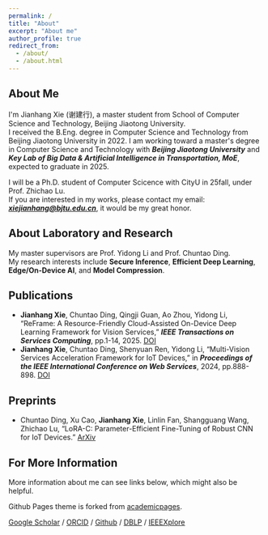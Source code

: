 ```yaml
---
permalink: /
title: "About"
excerpt: "About me"
author_profile: true
redirect_from: 
  - /about/
  - /about.html
---
```


<!--This is the front page of a website that is powered by the [academicpages template](https://github.com/academicpages/academicpages.github.io) and hosted on GitHub pages. [GitHub pages](https://pages.github.com) is a free service in which websites are built and hosted from code and data stored in a GitHub repository, automatically updating when a new commit is made to the respository. This template was forked from the [Minimal Mistakes Jekyll Theme](https://mmistakes.github.io/minimal-mistakes/) created by Michael Rose, and then extended to support the kinds of content that academics have: publications, talks, teaching, a portfolio, blog posts, and a dynamically-generated CV. You can fork [this repository](https://github.com/academicpages/academicpages.github.io) right now, modify the configuration and markdown files, add your own PDFs and other content, and have your own site for free, with no ads! An older version of this template powers my own personal website at [stuartgeiger.com](http://stuartgeiger.com), which uses [this Github repository](https://github.com/staeiou/staeiou.github.io).-->

About Me
------
I'm Jianhang Xie (谢建行), a master student from School of Computer Science and Technology, Beijing Jiaotong University.  <br>
I received the B.Eng. degree in Computer Science and Technology from Beijing Jiaotong University in 2022.
I am working toward a master's degree in Computer Science and Technology with ***Beijing Jiaotong University*** and ***Key Lab of Big Data & Artificial Intelligence in Transportation, MoE***, expected to graduate in 2025.  <br>
<!--Currently I am ***looking for a Ph.D. position in 25fall/26spring/26fall***.  <br> -->
I will be a Ph.D. student of Computer Scicence with CityU in 25fall, under Prof. Zhichao Lu. <br>
If you are interested in my works, please contact my email: ***xiejianhang@bjtu.edu.cn***, it would be my great honor.

<!--**This is a TEST HOMEPAGE**. -->

About Laboratory and Research 
------
My master supervisors are Prof. Yidong Li and Prof. Chuntao Ding.  <br>
My research interests include **Secure Inference**, **Efficient Deep Learning**, **Edge/On-Device AI**, and **Model Compression**.

Publications
------
* **Jianhang Xie**, Chuntao Ding, Qingji Guan, Ao Zhou, Yidong Li, “ReFrame: A Resource-Friendly Cloud-Assisted On-Device Deep Learning Framework for Vision Services,” ***IEEE Transactions on Services Computing***, pp.1-14, 2025. [DOI](https://doi.org/10.1109/TSC.2025.3552328)
* **Jianhang Xie**, Chuntao Ding, Shenyuan Ren, Yidong Li, “Multi-Vision Services Acceleration Framework for IoT Devices,” in ***Proceedings of the IEEE International Conference on Web Services***, 2024, pp.888-898. [DOI](https://doi.org/10.1109/ICWS62655.2024.00107)
<!--   <br>
  (***IEEE ICWS***, **<font color=red>CCF-B</font>**) -->

Preprints
------
* Chuntao Ding, Xu Cao, **Jianhang Xie**, Linlin Fan, Shangguang Wang, Zhichao Lu, “LoRA-C: Parameter-Efficient Fine-Tuning of Robust CNN for IoT Devices.” [ArXiv](https://arxiv.org/abs/2410.16954)

For More Information
------
More information about me can see links below, which might also be helpful. 

Github Pages theme is forked from [academicpages](https://github.com/academicpages/academicpages.github.io).

[Google Scholar](https://scholar.google.com/citations?hl=zh-CN&user=Yb8J9tkAAAAJ) / [ORCID](https://orcid.org/0009-0002-8766-6181) / [Github](https://github.com/jianhayes) / [DBLP](https://dblp.org/pid/388/4016.html) / [IEEEXplore](https://ieeexplore.ieee.org/author/990200420292864)

<!--
[](http://faculty.bjtu.edu.cn/8408/)
A data-driven personal website
======
Like many other Jekyll-based GitHub Pages templates, academicpages makes you separate the website's content from its form. The content & metadata of your website are in structured markdown files, while various other files constitute the theme, specifying how to transform that content & metadata into HTML pages. You keep these various markdown (.md), YAML (.yml), HTML, and CSS files in a public GitHub repository. Each time you commit and push an update to the repository, the [GitHub pages](https://pages.github.com/) service creates static HTML pages based on these files, which are hosted on GitHub's servers free of charge.

Many of the features of dynamic content management systems (like Wordpress) can be achieved in this fashion, using a fraction of the computational resources and with far less vulnerability to hacking and DDoSing. You can also modify the theme to your heart's content without touching the content of your site. If you get to a point where you've broken something in Jekyll/HTML/CSS beyond repair, your markdown files describing your talks, publications, etc. are safe. You can rollback the changes or even delete the repository and start over -- just be sure to save the markdown files! Finally, you can also write scripts that process the structured data on the site, such as [this one](https://github.com/academicpages/academicpages.github.io/blob/master/talkmap.ipynb) that analyzes metadata in pages about talks to display [a map of every location you've given a talk](https://academicpages.github.io/talkmap.html).

Getting started
======
1. Register a GitHub account if you don't have one and confirm your e-mail (required!)
1. Fork [this repository](https://github.com/academicpages/academicpages.github.io) by clicking the "fork" button in the top right. 
1. Go to the repository's settings (rightmost item in the tabs that start with "Code", should be below "Unwatch"). Rename the repository "[your GitHub username].github.io", which will also be your website's URL.
1. Set site-wide configuration and create content & metadata (see below -- also see [this set of diffs](http://archive.is/3TPas) showing what files were changed to set up [an example site](https://getorg-testacct.github.io) for a user with the username "getorg-testacct")
1. Upload any files (like PDFs, .zip files, etc.) to the files/ directory. They will appear at https://[your GitHub username].github.io/files/example.pdf.  
1. Check status by going to the repository settings, in the "GitHub pages" section

Site-wide configuration
------
The main configuration file for the site is in the base directory in [_config.yml](https://github.com/academicpages/academicpages.github.io/blob/master/_config.yml), which defines the content in the sidebars and other site-wide features. You will need to replace the default variables with ones about yourself and your site's github repository. The configuration file for the top menu is in [_data/navigation.yml](https://github.com/academicpages/academicpages.github.io/blob/master/_data/navigation.yml). For example, if you don't have a portfolio or blog posts, you can remove those items from that navigation.yml file to remove them from the header. 

Create content & metadata
------
For site content, there is one markdown file for each type of content, which are stored in directories like _publications, _talks, _posts, _teaching, or _pages. For example, each talk is a markdown file in the [_talks directory](https://github.com/academicpages/academicpages.github.io/tree/master/_talks). At the top of each markdown file is structured data in YAML about the talk, which the theme will parse to do lots of cool stuff. The same structured data about a talk is used to generate the list of talks on the [Talks page](https://academicpages.github.io/talks), each [individual page](https://academicpages.github.io/talks/2012-03-01-talk-1) for specific talks, the talks section for the [CV page](https://academicpages.github.io/cv), and the [map of places you've given a talk](https://academicpages.github.io/talkmap.html) (if you run this [python file](https://github.com/academicpages/academicpages.github.io/blob/master/talkmap.py) or [Jupyter notebook](https://github.com/academicpages/academicpages.github.io/blob/master/talkmap.ipynb), which creates the HTML for the map based on the contents of the _talks directory).

**Markdown generator**

I have also created [a set of Jupyter notebooks](https://github.com/academicpages/academicpages.github.io/tree/master/markdown_generator
) that converts a CSV containing structured data about talks or presentations into individual markdown files that will be properly formatted for the academicpages template. The sample CSVs in that directory are the ones I used to create my own personal website at stuartgeiger.com. My usual workflow is that I keep a spreadsheet of my publications and talks, then run the code in these notebooks to generate the markdown files, then commit and push them to the GitHub repository.

How to edit your site's GitHub repository
------
Many people use a git client to create files on their local computer and then push them to GitHub's servers. If you are not familiar with git, you can directly edit these configuration and markdown files directly in the github.com interface. Navigate to a file (like [this one](https://github.com/academicpages/academicpages.github.io/blob/master/_talks/2012-03-01-talk-1.md) and click the pencil icon in the top right of the content preview (to the right of the "Raw | Blame | History" buttons). You can delete a file by clicking the trashcan icon to the right of the pencil icon. You can also create new files or upload files by navigating to a directory and clicking the "Create new file" or "Upload files" buttons. 

Example: editing a markdown file for a talk
![Editing a markdown file for a talk](/images/editing-talk.png)

For more info
------
More info about configuring academicpages can be found in [the guide](https://academicpages.github.io/markdown/). The [guides for the Minimal Mistakes theme](https://mmistakes.github.io/minimal-mistakes/docs/configuration/) (which this theme was forked from) might also be helpful.

-->

